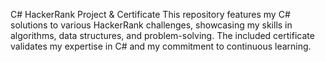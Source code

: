 C# HackerRank Project & Certificate
This repository features my C# solutions to various HackerRank challenges, showcasing my skills in algorithms, data structures, and problem-solving. The included certificate validates my expertise in C# and my commitment to continuous learning.




